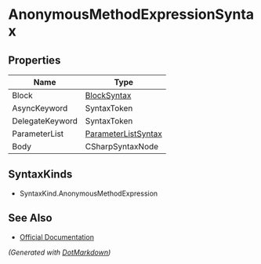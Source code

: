 # AnonymousMethodExpressionSyntax

## Properties

| Name            | Type                                          |
| --------------- | --------------------------------------------- |
| Block           | [BlockSyntax](BlockSyntax.md)                 |
| AsyncKeyword    | SyntaxToken                                   |
| DelegateKeyword | SyntaxToken                                   |
| ParameterList   | [ParameterListSyntax](ParameterListSyntax.md) |
| Body            | CSharpSyntaxNode                              |

## SyntaxKinds

* SyntaxKind\.AnonymousMethodExpression

## See Also

* [Official Documentation](https://docs.microsoft.com/en-us/dotnet/api/microsoft.codeanalysis.csharp.syntax.anonymousmethodexpressionsyntax)


*\(Generated with [DotMarkdown](http://github.com/JosefPihrt/DotMarkdown)\)*
